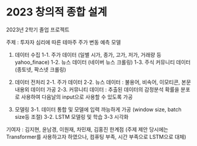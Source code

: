 # 2023 창의적 종합 설계

2023년 2학기 졸업 프로젝트 

주제 : 투자자 심리에 따른 테마주 주가 변동 예측 모델

1. 데이터 수집
1-1. 주가 데이터 (일별 시가, 종가, 고가, 저가, 거래량 등 yahoo_finace)
1-2. 뉴스 데이터 (네이버 뉴스 크롤링)
1-3. 주식 커뮤니티 데이터 (종토넷, 팍스넷 크롤링) 

2. 데이터 전처리
2-1. 주가 데이터
2-2. 뉴스 데이터 : 불용어, 비속어, 이모티콘, 본문 내용외 데이터 가공
2-3. 커뮤니티 데이터 : 추출된 데이터의 감정분석 확률을 분포로 사용하여 다음날의 input으로 사용할 수 있도록 가공

3. 모델링
3-1. 데이터 통합 및 모델에 입력 까능하게 가공 (window size, batch size등 조절) 
3-2. LSTM 모델링 및 학습 
3-3 시각화


기여자 : 김지현, 윤남경, 이원재, 차민재, 김홍진
한계점 (주제 제안 당시에는 Transformer를 사용하고자 하였으나, 컴퓨팅 부족, 시간 부족으로 LSTM으로 대체)
